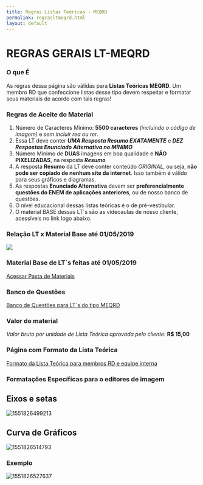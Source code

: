 ```yaml
---
title: Regras Listas Teóricas - MEQRD
permalink: regrasltmeqrd.html
layout: default
---
```


# REGRAS GERAIS LT-MEQRD

### O que É

​As regras dessa página são válidas para **Listas Teóricas MEQRD**. Um membro RD que confeccione listas desse tipo devem respeitar e formatar seus materiais de acordo com tais regras!

### Regras de Aceite do Material

1. Número de Caracteres Mínimo: **5500 caracteres** *(incluindo o código de imagem)* e *sem incluir rea ou rer*.
2. Essa LT deve conter ***UMA Resposta Resumo EXATAMENTE*** e ***DEZ Respostas Enunciado Alternativa no MÍNIMO***
3. Número Mínimo de **DUAS** imagens em boa qualidade e **NÃO PIXELIZADAS**, na resposta ***Resumo***
4. A resposta **Resumo** da LT deve conter conteúdo *ORIGINAL*, ou seja, **não pode ser copiado de nenhum site da internet**. Isso também é válido para seus gráficos e diagramas.
5. As respostas **Enunciado Alternativa** devem ser **preferencialmente questões do ENEM de aplicações anteriores**, ou de nosso banco de questões.
6. O nível educacional dessas listas teóricas é o de pré-vestibular.
7. O material BASE dessas LT´s são as vídeoaulas de nosso cliente, acessíveis no link logo abaixo.

### Relação LT x Material Base até 01/05/2019

![](https://i.ibb.co/XznjYzc/image.png)

### Material Base de LT´s feitas até 01/05/2019

[Acessar Pasta de Materiais](https://drive.google.com/drive/folders/1i84eI1cNtOjm3VlmC-9HcisJevmOsnEm?usp=sharing)

### Banco de Questões

[Banco de Questões para LT´s do tipo MEQRD](https://docs.google.com/spreadsheets/d/10n_xo8ewdFkt2WaiCwP8rMwaDhvgCcpUrDNUZ4pcUdE/edit?usp=sharing)

### Valor do material
*Valor bruto por unidade de Lista Teórica aprovada pelo cliente:* **R$ 15,00**

### Página com Formato da Lista Teórica

[Formato da Lista Teórica para membros RD e equipe interna](https://home.rdresolucoes.com/formatolt)

### Formatações Específicas para o editores de imagem

## Eixos e setas

![1551826499213](https://i.ibb.co/xMZQXSP/1551826499213.png)

## Curva de Gráficos

![1551826514793](https://i.ibb.co/pWg30Qb/1551826514793.png)

### Exemplo

![1551826527637](https://i.ibb.co/kJHNc5V/1551826527637.png)

